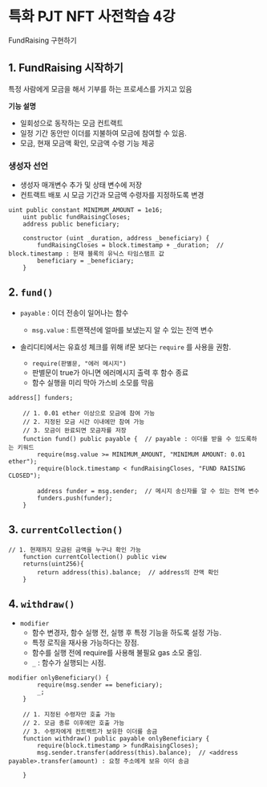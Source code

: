 # 특화 PJT NFT 사전학습 4강

FundRaising 구현하기

## 1. FundRaising 시작하기

특정 사람에게 모금을 해서 기부를 하는 프로세스를 가지고 있음

**기능 설명**

- 일회성으로 동작하는 모금 컨트랙트
- 일정 기간 동안만 이더를 지불하여 모금에 참여할 수 있음.
- 모금, 현재 모금액 확인, 모금액 수령 기능 제공



### 생성자 선언

- 생성자 매개변수 추가 및 상태 변수에 저장
- 컨트랙트 배포 시 모금 기간과 모금액 수령자를 지정하도록 변경

```solidity
uint public constant MINIMUM_AMOUNT = 1e16;
    uint public fundRaisingCloses;
    address public beneficiary;

    constructor (uint _duration, address _beneficiary) {
        fundRaisingCloses = block.timestamp + _duration;  // block.timestamp : 현재 블록의 유닉스 타임스탬프 값
        beneficiary = _beneficiary;
    }
```





## 2. `fund()`

- `payable` : 이더 전송이 일어나는 함수
  - `msg.value` : 트랜잭션에 얼마를 보냈는지 알 수 있는 전역 변수

- 솔리디티에서는 유효성 체크를 위해 if문 보다는 `require` 를 사용을 권함.
  - `require(판별문, "에러 메시지")`
  - 판별문이 true가 아니면 에러메시지 출력 후 함수 종료
  - 함수 실행을 미리 막아 가스비 소모를 막음

```solidity
address[] funders;

    // 1. 0.01 ether 이상으로 모금에 참여 가능
    // 2. 지정된 모금 시간 이내에만 참여 가능 
    // 3. 모금이 완료되면 모금자를 저장
    function fund() public payable {  // payable : 이더를 받을 수 있도록하는 키워드
        require(msg.value >= MINIMUM_AMOUNT, "MINIMUM AMOUNT: 0.01 ether");
        require(block.timestamp < fundRaisingCloses, "FUND RAISING CLOSED");
        
        address funder = msg.sender;  // 메시지 송신자를 알 수 있는 전역 변수
        funders.push(funder);
    }
```



## 3. `currentCollection()`

```solidity
// 1. 현재까지 모금된 금액을 누구나 확인 가능
    function currentCollection() public view
    returns(uint256){
        return address(this).balance;  // address의 잔액 확인
    }
```



## 4. `withdraw()`

- `modifier` 
  - 함수 변경자, 함수 실행 전, 실행 후 특정 기능을 하도록 설정 가능.
  - 특정 로직을 재사용 가능하다는 장점.
  - 함수를 실행 전에 require를 사용해 불필요 gas 소모 줄임.
  - `_` : 함수가 실행되는 시점.

```solidity
modifier onlyBeneficiary() {
        require(msg.sender == beneficiary);
        _;
    }

    // 1. 지정된 수령자만 호출 가능
    // 2. 모금 종류 이후에만 호출 가능
    // 3. 수령자에게 컨트랙트가 보유한 이더를 송금
    function withdraw() public payable onlyBeneficiary {
        require(block.timestamp > fundRaisingCloses);
        msg.sender.transfer(address(this).balance);  // <address payable>.transfer(amount) : 요청 주소에게 보유 이더 송금

    }
```

